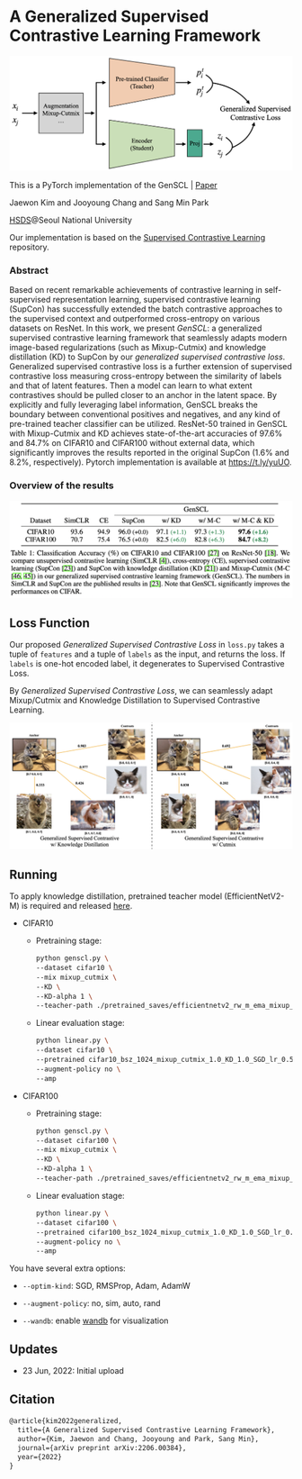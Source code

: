 # A Generalized Supervised Contrastive Learning Framework

<img src="figures/genscl.png" alt="f1" style="zoom:50%;" />

This is a PyTorch implementation of the GenSCL | [Paper](https://arxiv.org/abs/2206.00384)

Jaewon Kim and Jooyoung Chang and Sang Min Park

[HSDS](http://snuhsds.com/)@Seoul National University

Our implementation is based on the [Supervised Contrastive Learning](https://github.com/HobbitLong/SupContrast) repository.

### Abstract

Based on recent remarkable achievements of contrastive learning in self-supervised representation learning, supervised contrastive learning (SupCon) has successfully extended the batch contrastive approaches to the supervised context and outperformed cross-entropy on various datasets on ResNet. In this work, we present *GenSCL*: a generalized supervised contrastive learning framework that seamlessly adapts modern image-based regularizations (such as Mixup-Cutmix) and knowledge distillation (KD) to SupCon by our *generalized supervised contrastive loss*. Generalized supervised contrastive loss is a further extension of supervised contrastive loss measuring cross-entropy between the similarity of labels and that of latent features. Then a model can learn to what extent contrastives should be pulled closer to an anchor in the latent space. By explicitly and fully leveraging label information, GenSCL breaks the boundary between conventional positives and negatives, and any kind of pre-trained teacher classifier can be utilized. ResNet-50 trained in GenSCL with Mixup-Cutmix and KD achieves state-of-the-art accuracies of 97.6% and 84.7% on CIFAR10 and CIFAR100 without external data, which significantly improves the results reported in the original SupCon (1.6% and 8.2%, respectively). Pytorch implementation is available at https://t.ly/yuUO.

### Overview of the results

<img src="figures/results.png" alt="results" style="zoom:50%;" />

## Loss Function

Our proposed *Generalized Supervised Contrastive Loss* in `loss.py`  takes a tuple of `features` and a tuple of `labels` as the input, and returns the loss. If `labels` is one-hot encoded label, it degenerates to Supervised Contrastive Loss.

By *Generalized Supervised Contrastive Loss*, we can seamlessly adapt Mixup/Cutmix and Knowledge Distillation to Supervised Contrastive Learning.

![ex](figures/ex.jpeg)

## Running

To apply knowledge distillation, pretrained teacher model (EfficientNetV2-M) is required and released [here](https://www.dropbox.com/sh/io8u9mv8hh3bt4m/AACjNFDZIgPADoyU14OEqVQSa?dl=0).

* CIFAR10

  * Pretraining stage:

    ```bash
    python genscl.py \
    --dataset cifar10 \
    --mix mixup_cutmix \
    --KD \
    --KD-alpha 1 \
    --teacher-path ./pretrained_saves/efficientnetv2_rw_m_ema_mixup_cutmix_cifar10_Adam
    ```

  * Linear evaluation stage:

    ```bash
    python linear.py \
    --dataset cifar10 \
    --pretrained cifar10_bsz_1024_mixup_cutmix_1.0_KD_1.0_SGD_lr_0.5 \
    --augment-policy no \
    --amp
    ```

* CIFAR100

  * Pretraining stage:
  
    ```bash
    python genscl.py \
    --dataset cifar100 \
    --mix mixup_cutmix \
    --KD \
    --KD-alpha 1 \
    --teacher-path ./pretrained_saves/efficientnetv2_rw_m_ema_mixup_cutmix_cifar100_Adam
    ```
  
  * Linear evaluation stage:
  
    ```bash
    python linear.py \
    --dataset cifar100 \
    --pretrained cifar100_bsz_1024_mixup_cutmix_1.0_KD_1.0_SGD_lr_0.5 \
    --augment-policy no \
    --amp
    ```
  

You have several extra options:

* `--optim-kind`: SGD, RMSProp, Adam, AdamW

* `--augment-policy`: no, sim, auto, rand
* `--wandb`: enable [wandb](https://wandb.ai/) for visualization

## Updates

* 23 Jun, 2022: Initial upload

## Citation

```
@article{kim2022generalized,
  title={A Generalized Supervised Contrastive Learning Framework},
  author={Kim, Jaewon and Chang, Jooyoung and Park, Sang Min},
  journal={arXiv preprint arXiv:2206.00384},
  year={2022}
}
```
